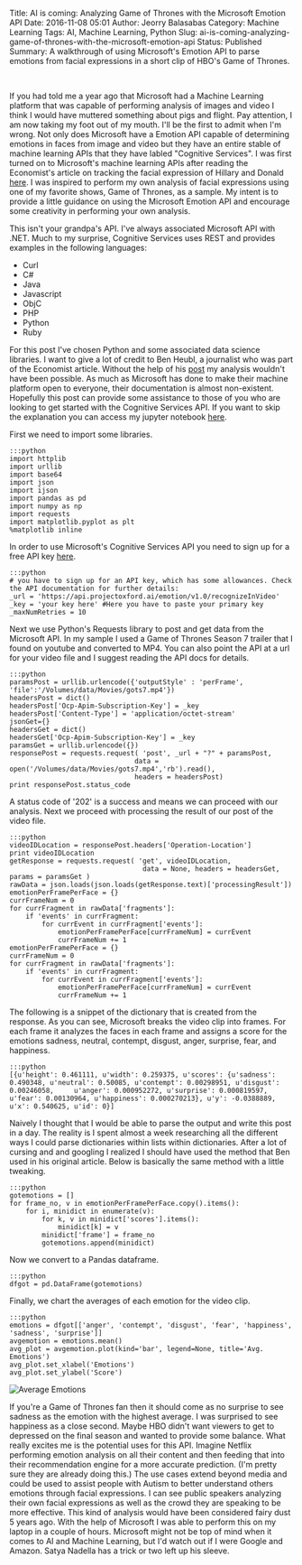 Title: AI is coming: Analyzing Game of Thrones with the Microsoft Emotion API
Date: 2016-11-08 05:01
Author: Jeorry Balasabas
Category: Machine Learning
Tags: AI, Machine Learning, Python
Slug: ai-is-coming-analyzing-game-of-thrones-with-the-microsoft-emotion-api
Status: Published
Summary: A walkthrough of using Microsoft's Emotion API to parse emotions from facial expressions in a short clip of HBO's Game of Thrones.

 

If you had told me a year ago that Microsoft had a Machine Learning
platform that was capable of performing analysis of images and video I
think I would have muttered something about pigs and flight. Pay
attention, I am now taking my foot out of my mouth. I'll be the first to
admit when I'm wrong. Not only does Microsoft have a Emotion API capable
of determining emotions in faces from image and video but they have an
entire stable of machine learning APIs that they have labled "Cognitive
Services". I was first turned on to Microsoft's machine learning APIs
after reading the Economist's article on tracking the facial expression
of Hillary and Donald
[here](http://www.economist.com/blogs/graphicdetail/2016/10/daily-chart-12).
I was inspired to perform my own analysis of facial expressions using
one of my favorite shows, Game of Thrones, as a sample. My intent is to
provide a little guidance on using the Microsoft Emotion API and
encourage some creativity in performing your own analysis.

This isn't your grandpa's API. I've always associated Microsoft API with
.NET. Much to my surprise, Cognitive Services uses REST and provides
examples in the following languages:

-   Curl
-   C\#
-   Java
-   Javascript
-   ObjC
-   PHP
-   Python
-   Ruby

For this post I've chosen Python and some associated data science
libraries. I want to give a lot of credit to Ben Heubl, a journalist who
was part of the Economist article. Without the help of his
[post](https://benheubl.github.io/data%20analysis/fr/) my analysis
wouldn't have been possible. As much as Microsoft has done to make their
machine platform open to everyone, their documentation is almost
non-existent. Hopefully this post can provide some assistance to those
of you who are looking to get started with the Cognitive Services API.
If you want to skip the explanation you can access my jupyter notebook
[here](https://github.com/jeorryb/Emotion_API/blob/master/emotion_api_video.ipynb).

First we need to import some libraries.

    :::python
    import httplib
    import urllib
    import base64
    import json
    import ijson
    import pandas as pd
    import numpy as np
    import requests
    import matplotlib.pyplot as plt
    %matplotlib inline


In order to use Microsoft's Cognitive Services API you need to sign up
for a free API key
[here](https://www.microsoft.com/cognitive-services/en-us/sign-up).

    :::python
    # you have to sign up for an API key, which has some allowances. Check the API documentation for further details:
    _url = 'https://api.projectoxford.ai/emotion/v1.0/recognizeInVideo'
    _key = 'your key here' #Here you have to paste your primary key
    _maxNumRetries = 10


Next we use Python's Requests library to post and get data from the
Microsoft API. In my sample I used a Game of Thrones Season 7 trailer
that I found on youtube and converted to MP4. You can also point the API
at a url for your video file and I suggest reading the API docs for
details.

    :::python
    paramsPost = urllib.urlencode({'outputStyle' : 'perFrame', 'file':'/Volumes/data/Movies/gots7.mp4'})
    headersPost = dict()
    headersPost['Ocp-Apim-Subscription-Key'] = _key
    headersPost['Content-Type'] = 'application/octet-stream'
    jsonGet={}
    headersGet = dict()
    headersGet['Ocp-Apim-Subscription-Key'] = _key
    paramsGet = urllib.urlencode({}) 
    responsePost = requests.request( 'post', _url + "?" + paramsPost,   
                                   data = open('/Volumes/data/Movies/gots7.mp4','rb').read(),   
                                   headers = headersPost)
    print responsePost.status_code


A status code of '202' is a success and means we can proceed with our
analysis. Next we proceed with processing the result of our post of the
video file.

    :::python
    videoIDLocation = responsePost.headers['Operation-Location']
    print videoIDLocation
    getResponse = requests.request( 'get', videoIDLocation,   
                                     data = None, headers = headersGet, params = paramsGet )
    rawData = json.loads(json.loads(getResponse.text)['processingResult'])
    emotionPerFramePerFace = {}
    currFrameNum = 0
    for currFragment in rawData['fragments']:
        if 'events' in currFragment:
            for currEvent in currFragment['events']:
                emotionPerFramePerFace[currFrameNum] = currEvent
                currFrameNum += 1
    emotionPerFramePerFace = {}
    currFrameNum = 0
    for currFragment in rawData['fragments']:
        if 'events' in currFragment:
            for currEvent in currFragment['events']:
                emotionPerFramePerFace[currFrameNum] = currEvent
                currFrameNum += 1


The following is a snippet of the dictionary that is created from the
response. As you can see, Microsoft breaks the video clip into frames.
For each frame it analyzes the faces in each frame and assigns a score
for the emotions sadness, neutral, contempt, disgust, anger, surprise,
fear, and happiness.

    :::python
    [{u'height': 0.461111, u'width': 0.259375, u'scores': {u'sadness': 0.490348, u'neutral': 0.50085, u'contempt': 0.00298951, u'disgust': 0.00246058,     u'anger': 0.000952272, u'surprise': 0.000819597, u'fear': 0.00130964, u'happiness': 0.000270213}, u'y': -0.0388889, u'x': 0.540625, u'id': 0}]


Naively I thought that I would be able to parse the output and write
this post in a day. The reality is I spent almost a week researching all
the different ways I could parse dictionaries within lists within
dictionaries. After a lot of cursing and and googling I realized I
should have used the method that Ben used in his original article. Below
is basically the same method with a little tweaking.

    :::python
    gotemotions = []
    for frame_no, v in emotionPerFramePerFace.copy().items():
        for i, minidict in enumerate(v):
            for k, v in minidict['scores'].items():
                minidict[k] = v
            minidict['frame'] = frame_no
            gotemotions.append(minidict)


Now we convert to a Pandas dataframe.

    :::python
    dfgot = pd.DataFrame(gotemotions)


Finally, we chart the averages of each emotion for the video clip.

    :::python
    emotions = dfgot[['anger', 'contempt', 'disgust', 'fear', 'happiness', 'sadness', 'surprise']]
    avgemotion = emotions.mean()
    avg_plot = avgemotion.plot(kind='bar', legend=None, title='Avg. Emotions')
    avg_plot.set_xlabel('Emotions')
    avg_plot.set_ylabel('Score')


![Average Emotions]({filename}/images/emotion_api_video.jpg)

If you're a Game of Thrones fan then it should come as no surprise to
see sadness as the emotion with the highest average. I was surprised to
see happiness as a close second. Maybe HBO didn't want viewers to get to
depressed on the final season and wanted to provide some balance. What
really excites me is the potential uses for this API. Imagine Netflix
performing emotion analysis on all their content and then feeding that
into their recommendation engine for a more accurate prediction. (I'm
pretty sure they are already doing this.) The use cases extend beyond
media and could be used to assist people with Autism to better
understand others emotions through facial expressions. I can see public
speakers analyzing their own facial expressions as well as the crowd
they are speaking to be more effective. This kind of analysis would have
been considered fairy dust 5 years ago. With the help of Microsoft I was
able to perform this on my laptop in a couple of hours. Microsoft might
not be top of mind when it comes to AI and Machine Learning, but I'd
watch out if I were Google and Amazon. Satya Nadella has a trick or two
left up his sleeve.
